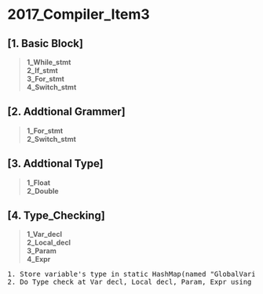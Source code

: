 # **2017_Compiler_Item3**

## [1. Basic Block]
>__1_While_stmt__ <br>
>__2_If_stmt__ <br>
>__3_For_stmt__ <br>
>__4_Switch_stmt__ <br>

## [2. Addtional Grammer]
>__1_For_stmt__ <br>
>__2_Switch_stmt__ <br>

## [3. Addtional Type]
>__1_Float__ <br>
>__2_Double__ <br>

## [4. Type_Checking]
>__1_Var_decl__ <br>
>__2_Local_decl__ <br>
>__3_Param__ <br>
>__4_Expr__ <br>
<pre>1. Store variable's type in static HashMap(named "GlobalVariableMap, LocalVariableMap") at Var_decl, Local_decl
2. Do Type check at Var_decl, Local_decl, Param, Expr using type stored in prev step's map</pre>
